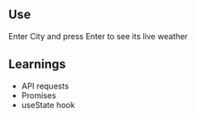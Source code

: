 ## Use
Enter City and press Enter to see its live weather<br>

## Learnings
<ul>
  <li>API requests</li>
  <li>Promises</li>
  <li>useState hook</li>
</ul>
